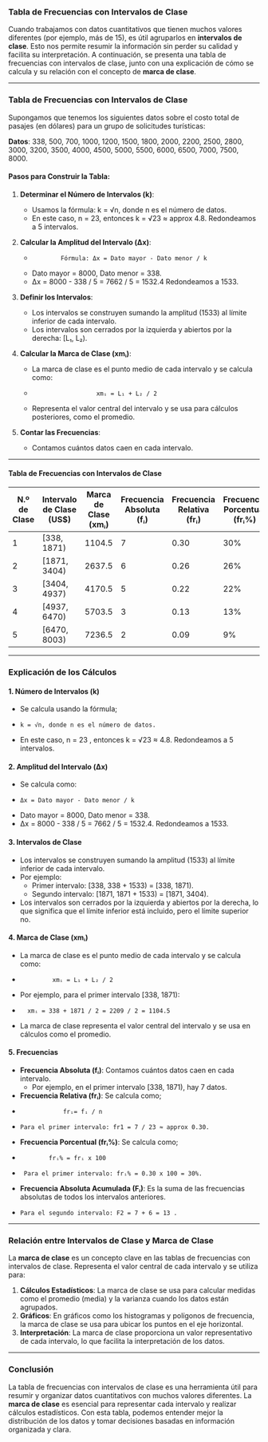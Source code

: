 ### Tabla de Frecuencias con Intervalos de Clase

Cuando trabajamos con datos cuantitativos que tienen muchos valores diferentes (por ejemplo, más de 15), es útil agruparlos en **intervalos de clase**. Esto nos permite resumir la información sin perder su calidad y facilita su interpretación. A continuación, se presenta una tabla de frecuencias con intervalos de clase, junto con una explicación de cómo se calcula y su relación con el concepto de **marca de clase**.

---

### Tabla de Frecuencias con Intervalos de Clase

Supongamos que tenemos los siguientes datos sobre el costo total de pasajes (en dólares) para un grupo de solicitudes turísticas:

**Datos**: 338, 500, 700, 1000, 1200, 1500, 1800, 2000, 2200, 2500, 2800, 3000, 3200, 3500, 4000, 4500, 5000, 5500, 6000, 6500, 7000, 7500, 8000.

#### Pasos para Construir la Tabla:

1. **Determinar el Número de Intervalos (k)**:
    - Usamos la fórmula: k = √n, donde n es el número de datos.
    - En este caso, n = 23, entonces k = √23 ≈ approx 4.8. Redondeamos a 5 intervalos.

2. **Calcular la Amplitud del Intervalo (Δx)**:
    -             Fórmula: Δx = Dato mayor - Dato menor / k
    - Dato mayor = 8000, Dato menor = 338.
    - Δx = 8000 - 338 / 5  = 7662 / 5 = 1532.4 Redondeamos a 1533.

3. **Definir los Intervalos**:
    - Los intervalos se construyen sumando la amplitud (1533) al límite inferior de cada intervalo.
    - Los intervalos son cerrados por la izquierda y abiertos por la derecha: [L₁, L₂).

4. **Calcular la Marca de Clase (xmᵢ)**:
    - La marca de clase es el punto medio de cada intervalo y se calcula como:
    -                       xmᵢ = L₁ + L₂ / 2
    - Representa el valor central del intervalo y se usa para cálculos posteriores, como el promedio.

5. **Contar las Frecuencias**:
    - Contamos cuántos datos caen en cada intervalo.

---

#### Tabla de Frecuencias con Intervalos de Clase

| **N.º de Clase** | **Intervalo de Clase (US$)** | **Marca de Clase (xmᵢ)** | **Frecuencia Absoluta (fᵢ)** | **Frecuencia Relativa (frᵢ)** | **Frecuencia Porcentual (frᵢ%)** | **Frecuencia Absoluta Acumulada (Fᵢ)** |
|-------------------|------------------------------|--------------------------|------------------------------|-------------------------------|----------------------------------|----------------------------------------|
| 1                 | [338, 1871)                  | 1104.5                   | 7                            | 0.30                          | 30%                                | 7                                      |
| 2                 | [1871, 3404)                 | 2637.5                   | 6                            | 0.26                          | 26%                                | 13                                     |
| 3                 | [3404, 4937)                 | 4170.5                   | 5                            | 0.22                          | 22%                                | 18                                     |
| 4                 | [4937, 6470)                 | 5703.5                   | 3                            | 0.13                          | 13%                                | 21                                     |
| 5                 | [6470, 8003)                 | 7236.5                   | 2                            | 0.09                          | 9%                                 | 23                                     |

---

### Explicación de los Cálculos

#### 1. **Número de Intervalos (k)**
- Se calcula usando la fórmula;
-     k = √n, donde n es el número de datos.
- En este caso, n = 23 , entonces k = √23 ≈ 4.8. Redondeamos a 5 intervalos.

#### 2. **Amplitud del Intervalo (Δx)**
- Se calcula como:
-     Δx = Dato mayor - Dato menor / k
- Dato mayor = 8000, Dato menor = 338.
- Δx = 8000 - 338 / 5 = 7662 / 5 = 1532.4. Redondeamos a 1533.

#### 3. **Intervalos de Clase**
- Los intervalos se construyen sumando la amplitud (1533) al límite inferior de cada intervalo.
- Por ejemplo:
    - Primer intervalo: [338, 338 + 1533) = [338, 1871).
    - Segundo intervalo: [1871, 1871 + 1533) = [1871, 3404).
- Los intervalos son cerrados por la izquierda y abiertos por la derecha, lo que significa que el límite inferior está incluido, pero el límite superior no.

#### 4. **Marca de Clase (xmᵢ)**
- La marca de clase es el punto medio de cada intervalo y se calcula como:
-              xmᵢ = L₁ + L₂ / 2
- Por ejemplo, para el primer intervalo [338, 1871):
-       xmᵢ = 338 + 1871 / 2 = 2209 / 2 = 1104.5
- La marca de clase representa el valor central del intervalo y se usa en cálculos como el promedio.

#### 5. **Frecuencias**
- **Frecuencia Absoluta (fᵢ)**: Contamos cuántos datos caen en cada intervalo.
    - Por ejemplo, en el primer intervalo [338, 1871), hay 7 datos.
- **Frecuencia Relativa (frᵢ)**: Se calcula como;
-                 frᵢ= fᵢ / n
-     Para el primer intervalo: fr1 = 7 / 23 ≈ approx 0.30.        
- **Frecuencia Porcentual (frᵢ%)**: Se calcula como;
-             frᵢ% = frᵢ x 100 
-      Para el primer intervalo: frᵢ% = 0.30 x 100 = 30%.
- **Frecuencia Absoluta Acumulada (Fᵢ)**: Es la suma de las frecuencias absolutas de todos los intervalos anteriores.
-     Para el segundo intervalo: F2 = 7 + 6 = 13 . 

---

### Relación entre Intervalos de Clase y Marca de Clase

La **marca de clase** es un concepto clave en las tablas de frecuencias con intervalos de clase. Representa el valor central de cada intervalo y se utiliza para:

1. **Cálculos Estadísticos**: La marca de clase se usa para calcular medidas como el promedio (media) y la varianza cuando los datos están agrupados.
2. **Gráficos**: En gráficos como los histogramas y polígonos de frecuencia, la marca de clase se usa para ubicar los puntos en el eje horizontal.
3. **Interpretación**: La marca de clase proporciona un valor representativo de cada intervalo, lo que facilita la interpretación de los datos.

---

### Conclusión

La tabla de frecuencias con intervalos de clase es una herramienta útil para resumir y organizar datos cuantitativos con muchos valores diferentes. La **marca de clase** es esencial para representar cada intervalo y realizar cálculos estadísticos. Con esta tabla, podemos entender mejor la distribución de los datos y tomar decisiones basadas en información organizada y clara.
